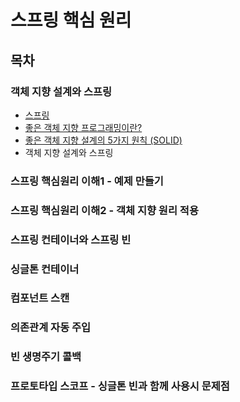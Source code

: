 # 스프링 핵심 원리

## 목차

### 객체 지향 설계와 스프링

- [스프링](스프링.md)
- [좋은 객체 지향 프로그래밍이란?](좋은객체지향프로그래밍.md)
- [좋은 객체 지향 설계의 5가지 원칙 (SOLID)](SOLID.md)
- 객체 지향 설계와 스프링

### 스프링 핵심원리 이해1 - 예제 만들기

### 스프링 핵심원리 이해2 - 객체 지향 원리 적용

### 스프링 컨테이너와 스프링 빈

### 싱글톤 컨테이너

### 컴포넌트 스캔

### 의존관계 자동 주입

### 빈 생명주기 콜백

### 프로토타입 스코프 - 싱글톤 빈과 함께 사용시 문제점